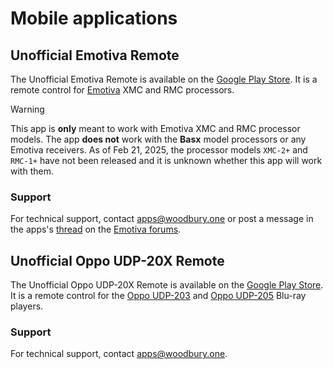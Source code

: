 # Mobile applications

## Unofficial Emotiva Remote

The Unofficial Emotiva Remote is available on the [Google Play
Store](https://play.google.com/store/apps/details?id=one.woodbury.emotiva_remote).
It is a remote control for [Emotiva](https://emotiva.com/) XMC and RMC
processors.

> [!WARNING]
> This app is **only** meant to work with Emotiva XMC and RMC processor models.
The app **does not** work with the **Basx** model processors or any Emotiva
receivers. As of Feb 21, 2025, the processor models `XMC-2+` and `RMC-1+` have
not been released and it is unknown whether this app will work with them.

### Support

For technical support, contact apps@woodbury.one or post a message in the apps's
[thread](https://emotivalounge.proboards.com/thread/61042/publish-android-remote-control-app)
on the [Emotiva forums](https://emotivalounge.proboards.com/).

## Unofficial Oppo UDP-20X Remote

The Unofficial Oppo UDP-20X Remote is available on the [Google Play
Store](https://play.google.com/store/apps/details?id=one.woodbury.oppo_remote).
It is a remote control for the [Oppo
UDP-203](https://www.oppodigital.com/blu-ray-udp-203/) and [Oppo
UDP-205](https://www.oppodigital.com/blu-ray-udp-205/) Blu-ray players.

### Support

For technical support, contact apps@woodbury.one.
